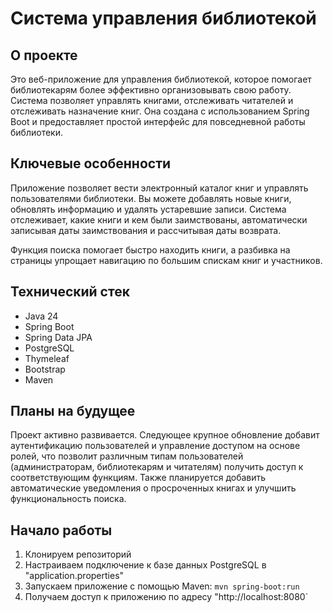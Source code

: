 # Система управления библиотекой

## О проекте

Это веб-приложение для управления библиотекой, которое помогает библиотекарям более эффективно организовывать свою работу. Система позволяет управлять книгами, отслеживать читателей и отслеживать назначение книг. Она создана с использованием Spring Boot и предоставляет простой интерфейс для повседневной работы библиотеки.

## Ключевые особенности

Приложение позволяет вести электронный каталог книг и управлять пользователями библиотеки. Вы можете добавлять новые книги, обновлять информацию и удалять устаревшие записи. Система отслеживает, какие книги и кем были заимствованы, автоматически записывая даты заимствования и рассчитывая даты возврата.

Функция поиска помогает быстро находить книги, а разбивка на страницы упрощает навигацию по большим спискам книг и участников.

## Технический стек

- Java 24
- Spring Boot
- Spring Data JPA
- PostgreSQL
- Thymeleaf
- Bootstrap
- Maven

## Планы на будущее

Проект активно развивается. Следующее крупное обновление добавит аутентификацию пользователей и управление доступом на основе ролей, что позволит различным типам пользователей (администраторам, библиотекарям и читателям) получить доступ к соответствующим функциям. Также планируется добавить автоматические уведомления о просроченных книгах и улучшить функциональность поиска.

## Начало работы

1. Клонируем репозиторий
2. Настраиваем подключение к базе данных PostgreSQL в "application.properties"
3. Запускаем приложение с помощью Maven: `mvn spring-boot:run`
4. Получаем доступ к приложению по адресу "http://localhost:8080`
